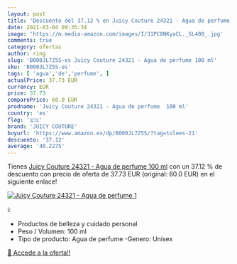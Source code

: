 ```yaml
---
layout: post
title: 'Descuento del 37.12 % en Juicy Couture 24321 - Agua de perfume  1'
date: 2021-03-04 09:35:34
image: 'https://m.media-amazon.com/images/I/31PC8NKyaCL._SL400_.jpg'
comments: true
category: ofertas
author: ring
slug: 'B000JL7Z5S-es Juicy Couture 24321 - Agua de perfume 100 ml'
sku: 'B000JL7Z5S-es'
tags: [ 'agua','de','perfume', ]
actualPrice: 37.73 EUR
currency: EUR
price: 37.73
comparePrice: 60.0 EUR
prodname: 'Juicy Couture 24321 - Agua de perfume  100 ml'
country: 'es'
flag: '🇪🇸'
brand: 'JUICY COUTURE'
buyurl: 'https://www.amazon.es/dp/B000JL7Z5S/?tag=tolees-21'
descuento: '37.12'
average: '40.2275'
---
```


Tienes [Juicy Couture 24321 - Agua de perfume  100 ml](https://www.amazon.es/dp/B000JL7Z5S/?tag=tolees-21) con un 37.12 % de descuento con precio de oferta de 37.73 EUR (original: 60.0 EUR) en el siguiente enlace!

[![Juicy Couture 24321 - Agua de perfume  1](https://m.media-amazon.com/images/I/31PC8NKyaCL._SL400_.jpg)](https://www.amazon.es/dp/B000JL7Z5S/?tag=tolees-21)

ℹ️:

- Productos de belleza y cuidado personal
- Peso / Volumen: 100 ml
- Tipo de producto: Agua de perfume -Genero: Unisex

[🛒 Accede a la oferta!!](https://www.amazon.es/dp/B000JL7Z5S/?tag=tolees-21)
